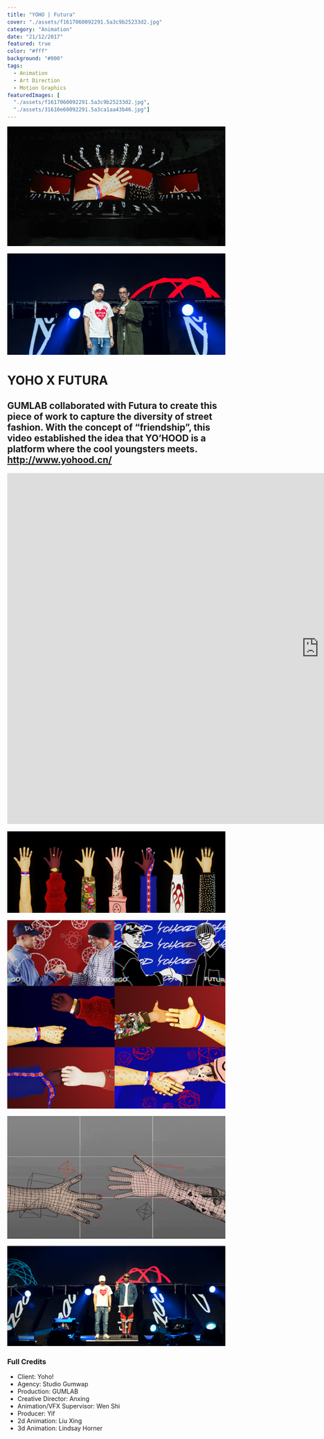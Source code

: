 ```yaml
---
title: "YOHO | Futura"
cover: "./assets/f1617060092291.5a3c9b25233d2.jpg"
category: "Animation"
date: "21/12/2017"
featured: true
color: "#fff"
background: "#000"
tags:
  - Animation
  - Art Direction
  - Motion Graphics
featuredImages: [
  "./assets/f1617060092291.5a3c9b25233d2.jpg", 
  "./assets/31610e60092291.5a3ca1aa43b46.jpg"]
---
```


![](./assets/f1617060092291.5a3c9b25233d2.jpg)

![](./assets/31610e60092291.5a3ca1aa43b46.jpg)

# YOHO X FUTURA

## GUMLAB collaborated with Futura to create this piece of work to capture the diversity of street fashion. With the concept of “friendship”, this video established the idea that YO’HOOD is a platform where the cool youngsters meets. http://www.yohood.cn/

<iframe src="https://player.vimeo.com/video/248272167?title=0&byline=0&portrait=0"
  width="1440"
  height="810"
  frameborder="0"
  webkitallowfullscreen
  mozallowfullscreen
  allowfullscreen></iframe>

![](./assets/a9b9d460092291.5a3b78d4d71dd.jpg)

![](./assets/ddeeb860092291.5a3b800532aa1.jpg)

![](./assets/c6d03760092291.5a3b77d1789d4.gif)

![](./assets/caae1360092291.5a3c9f2656c30.jpg)

### Full Credits

- Client: Yoho!
- Agency: Studio Gumwap
- Production: GUMLAB
- Creative Director: Anxing
- Animation/VFX Supervisor: Wen Shi
- Producer: Yif
- 2d Animation: Liu Xing
- 3d Animation: Lindsay Horner
